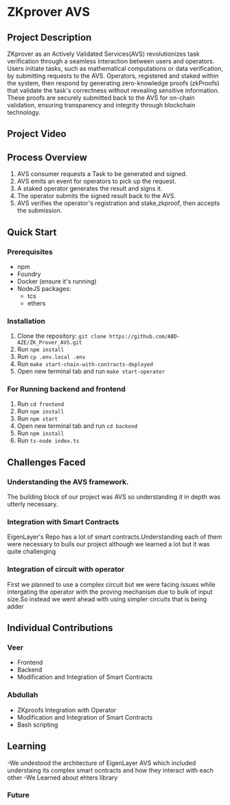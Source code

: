 # ZKprover AVS

## Project Description

ZKprover as an Actively Validated Services(AVS) revolutionizes task verification through a seamless interaction between users and operators. Users initiate tasks, such as mathematical computations or data verification, by submitting requests to the AVS. Operators, registered and staked within the system, then respond by generating zero-knowledge proofs (zkProofs) that validate the task's correctness without revealing sensitive information. These proofs are securely submitted back to the AVS for on-chain validation, ensuring transparency and integrity through blockchain technology.

## Project Video

## Process Overview

1. AVS consumer requests a Task to be generated and signed.
2. AVS emits an event for operators to pick up the request.
3. A staked operator generates the result and signs it.
4. The operator submits the signed result back to the AVS.
5. AVS verifies the operator's registration and stake,zkproof, then accepts the submission.

## Quick Start

### Prerequisites

- npm
- Foundry
- Docker (ensure it's running)
- NodeJS packages:
  - tcs
  - ethers

### Installation

1. Clone the repository: `git clone https://github.com/ABD-AZE/ZK_Prover_AVS.git `
2. Run `npm install`
3. Run `cp .env.local .env`
4. Run `make start-chain-with-contracts-deployed`
5. Open new terminal tab and run `make start-operator`

### For Running backend and frontend

1. Run `cd frontend`
2. Run `npm install`
3. Run `npm start`
4. Open new terminal tab and run `cd backend`
5. Run `npm install`
6. Run `ts-node index.ts`

## Challenges Faced
### Understanding the AVS framework.
The building block of our project was AVS so understanding it in depth was utterly necessary.
### Integration with Smart Contracts
EigenLayer's Repo has a lot of smart contracts.Understanding each of them were necessary to buils our project although we learned a lot but it was quite challenging
### Integration of circuit with operator
First we planned to use a complex circuit but we were facing issues while intergating the operator with the proving mechanism due to bulk of input size.So instead we went ahead with using simpler circuits that is being adder


## Individual Contributions

### Veer
- Frontend
- Backend
- Modification and Integration of Smart Contracts

### Abdullah
- ZKproofs Integration with Operator
- Modification and Integration of Smart Contracts
- Bash scripting

## Learning
-We undestood the architecture of EigenLayer AVS which included understaing its complex smart ocntracts and how they interact with each other
-We Learned about ehters library 

### Future 
